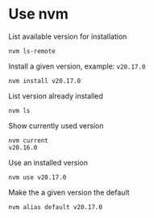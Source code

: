 # Use nvm

List available version for installation

```shell
nvm ls-remote
```

Install a given version, example: `v20.17.0`

```shell
nvm install v20.17.0 
```

List version already installed

```shell
nvm ls
```

Show currently used version

```shell
nvm current
v20.16.0
```

Use an installed version

```shell
nvm use v20.17.0
```

Make the a given version the default

```shell 
nvm alias default v20.17.0
```
